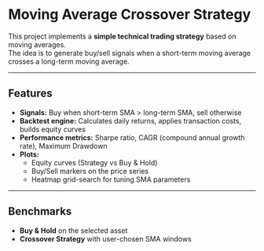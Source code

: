 # Moving Average Crossover Strategy

This project implements a **simple technical trading strategy** based on moving averages.  
The idea is to generate buy/sell signals when a short-term moving average crosses a long-term moving average.

---

## Features
- **Signals:** Buy when short-term SMA > long-term SMA, sell otherwise  
- **Backtest engine:** Calculates daily returns, applies transaction costs, builds equity curves  
- **Performance metrics:** Sharpe ratio, CAGR (compound annual growth rate), Maximum Drawdown  
- **Plots:**  
  - Equity curves (Strategy vs Buy & Hold)  
  - Buy/Sell markers on the price series  
  - Heatmap grid-search for tuning SMA parameters

---

## Benchmarks
- **Buy & Hold** on the selected asset  
- **Crossover Strategy** with user-chosen SMA windows  
